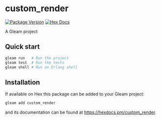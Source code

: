 # custom_render

[![Package Version](https://img.shields.io/hexpm/v/custom_render)](https://hex.pm/packages/custom_render)
[![Hex Docs](https://img.shields.io/badge/hex-docs-ffaff3)](https://hexdocs.pm/custom_render/)

A Gleam project

## Quick start

```sh
gleam run   # Run the project
gleam test  # Run the tests
gleam shell # Run an Erlang shell
```

## Installation

If available on Hex this package can be added to your Gleam project:

```sh
gleam add custom_render
```

and its documentation can be found at <https://hexdocs.pm/custom_render>.
